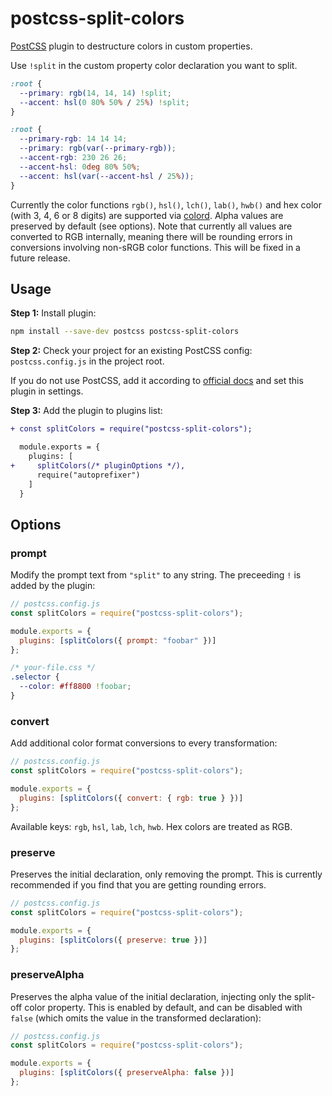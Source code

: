 # postcss-split-colors

[PostCSS] plugin to destructure colors in custom properties.

Use `!split` in the custom property color declaration you want to split.

[postcss]: https://github.com/postcss/postcss

```css
:root {
  --primary: rgb(14, 14, 14) !split;
  --accent: hsl(0 80% 50% / 25%) !split;
}
```

```css
:root {
  --primary-rgb: 14 14 14;
  --primary: rgb(var(--primary-rgb));
  --accent-rgb: 230 26 26;
  --accent-hsl: 0deg 80% 50%;
  --accent: hsl(var(--accent-hsl / 25%));
}
```

Currently the color functions `rgb()`, `hsl()`, `lch()`, `lab()`, `hwb()` and hex color (with 3, 4, 6 or 8 digits) are supported via [colord]. Alpha values are preserved by default (see options). Note that currently all values are converted to RGB internally, meaning there will be rounding errors in conversions involving non-sRGB color functions. This will be fixed in a future release.

## Usage

**Step 1:** Install plugin:

```sh
npm install --save-dev postcss postcss-split-colors
```

**Step 2:** Check your project for an existing PostCSS config: `postcss.config.js`
in the project root.

If you do not use PostCSS, add it according to [official docs]
and set this plugin in settings.

**Step 3:** Add the plugin to plugins list:

```diff
+ const splitColors = require("postcss-split-colors");

  module.exports = {
    plugins: [
+     splitColors(/* pluginOptions */),
      require("autoprefixer")
    ]
  }
```

## Options

### prompt

Modify the prompt text from `"split"` to any string. The preceeding `!` is added by the plugin:

```js
// postcss.config.js
const splitColors = require("postcss-split-colors");

module.exports = {
  plugins: [splitColors({ prompt: "foobar" })]
};
```

```css
/* your-file.css */
.selector {
  --color: #ff8800 !foobar;
}
```

### convert

Add additional color format conversions to every transformation:

```js
// postcss.config.js
const splitColors = require("postcss-split-colors");

module.exports = {
  plugins: [splitColors({ convert: { rgb: true } })]
};
```

Available keys: `rgb`, `hsl`, `lab`, `lch`, `hwb`. Hex colors are treated as RGB.

### preserve

Preserves the initial declaration, only removing the prompt. This is currently recommended if you find that you are getting rounding errors.

```js
// postcss.config.js
const splitColors = require("postcss-split-colors");

module.exports = {
  plugins: [splitColors({ preserve: true })]
};
```

### preserveAlpha

Preserves the alpha value of the initial declaration, injecting only the split-off color property. This is enabled by default, and can be disabled with `false` (which omits the value in the transformed declaration):

```js
// postcss.config.js
const splitColors = require("postcss-split-colors");

module.exports = {
  plugins: [splitColors({ preserveAlpha: false })]
};
```

[official docs]: https://github.com/postcss/postcss#usage
[colord]: https://github.com/omgovich/colord
